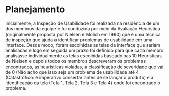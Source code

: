 # Planejamento

Inicialmente, a Inspeção de Usabilidade foi realizada na residência de um dos membros da equipe e foi conduzida por meio da Avaliação Heurística (originalmente proposta por Nielsen e Molich em 1990) que é uma técnica de inspeção que ajuda a identificar problemas de usabilidade em uma interface. 
Desde modo, foram escolhidas as telas da interface que seriam analisadas e logo em seguida um prazo foi definido para que cada membro analisasse individualmente as telas escolhidas baseado nas 10 Heurísticas de Nielsen e depois todos os membros descreveram os problemas encontrados, as heurísticas violadas, a classificação de severidade que vai de 0 (Não acho que isso seja um problema de usabilidade até 4 (Catastrófico: é imperativo consertar antes de se lançar o produto) e a identificação da tela (Tela 1, Tela 2, Tela 3 e Tela 4) onde foi encontrado o problema. 
 
